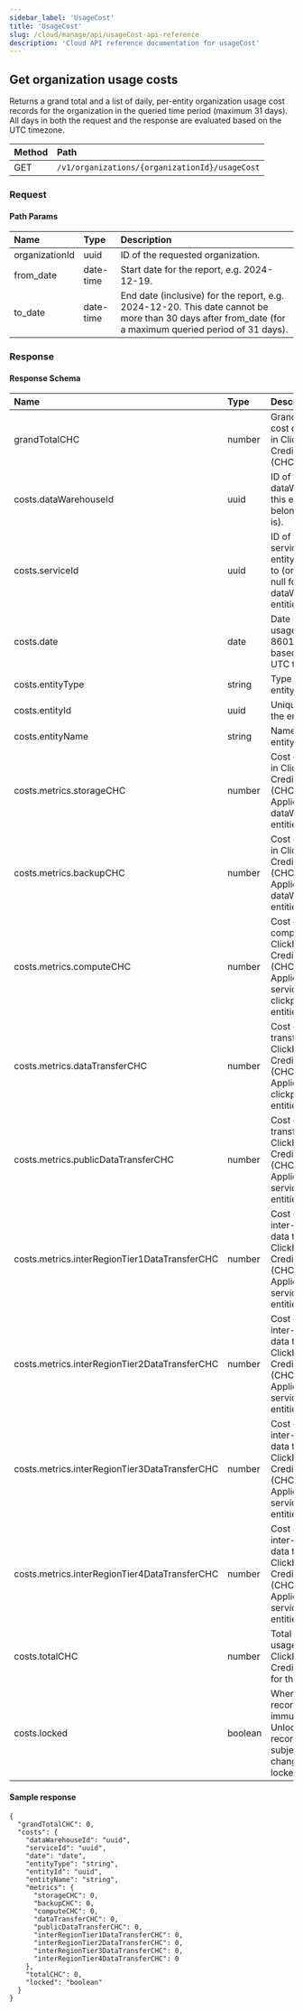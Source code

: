 ```yaml
---
sidebar_label: 'UsageCost'
title: 'UsageCost'
slug: /cloud/manage/api/usageCost-api-reference
description: 'Cloud API reference documentation for usageCost'
---
```


## Get organization usage costs

Returns a grand total and a list of daily, per-entity organization usage cost records for the organization in the queried time period (maximum 31 days). All days in both the request and the response are evaluated based on the UTC timezone.

| Method | Path |
| :----- | :--- |
| GET | `/v1/organizations/{organizationId}/usageCost` |

### Request

#### Path Params

| Name | Type | Description |
| :--- | :--- | :---------- |
| organizationId | uuid | ID of the requested organization. | 
| from_date | date-time | Start date for the report, e.g. 2024-12-19. | 
| to_date | date-time | End date (inclusive) for the report, e.g. 2024-12-20. This date cannot be more than 30 days after from_date (for a maximum queried period of 31 days). | 


### Response

#### Response Schema

| Name | Type | Description |
| :--- | :--- | :---------- |
| grandTotalCHC | number | Grand total cost of usage in ClickHouse Credits (CHCs). | 
| costs.dataWarehouseId | uuid | ID of the dataWarehouse this entity belongs to (or is). | 
| costs.serviceId | uuid | ID of the service this entity belongs to (or is). Set to null for dataWarehouse entities. | 
| costs.date | date | Date of the usage. ISO-8601 date, based on the UTC timezone. | 
| costs.entityType | string | Type of the entity. | 
| costs.entityId | uuid | Unique ID of the entity. | 
| costs.entityName | string | Name of the entity. | 
| costs.metrics.storageCHC | number | Cost of storage in ClickHouse Credits (CHCs). Applies to dataWarehouse entities. | 
| costs.metrics.backupCHC | number | Cost of backup in ClickHouse Credits (CHCs). Applies to dataWarehouse entities. | 
| costs.metrics.computeCHC | number | Cost of compute in ClickHouse Credits (CHCs). Applies to service and clickpipe entities. | 
| costs.metrics.dataTransferCHC | number | Cost of data transfer in ClickHouse Credits (CHCs). Applies to clickpipe entities. | 
| costs.metrics.publicDataTransferCHC | number | Cost of data transfer in ClickHouse Credits (CHCs). Applies to service entities. | 
| costs.metrics.interRegionTier1DataTransferCHC | number | Cost of tier1 inter-region data transfer in ClickHouse Credits (CHCs). Applies to service entities. | 
| costs.metrics.interRegionTier2DataTransferCHC | number | Cost of tier2 inter-region data transfer in ClickHouse Credits (CHCs). Applies to service entities. | 
| costs.metrics.interRegionTier3DataTransferCHC | number | Cost of tier3 inter-region data transfer in ClickHouse Credits (CHCs). Applies to service entities. | 
| costs.metrics.interRegionTier4DataTransferCHC | number | Cost of tier4 inter-region data transfer in ClickHouse Credits (CHCs). Applies to service entities. | 
| costs.totalCHC | number | Total cost of usage in ClickHouse Credits (CHCs) for this entity. | 
| costs.locked | boolean | When true, the record is immutable. Unlocked records are subject to change until locked. | 


#### Sample response

```
{
  "grandTotalCHC": 0,
  "costs": {
    "dataWarehouseId": "uuid",
    "serviceId": "uuid",
    "date": "date",
    "entityType": "string",
    "entityId": "uuid",
    "entityName": "string",
    "metrics": {
      "storageCHC": 0,
      "backupCHC": 0,
      "computeCHC": 0,
      "dataTransferCHC": 0,
      "publicDataTransferCHC": 0,
      "interRegionTier1DataTransferCHC": 0,
      "interRegionTier2DataTransferCHC": 0,
      "interRegionTier3DataTransferCHC": 0,
      "interRegionTier4DataTransferCHC": 0
    },
    "totalCHC": 0,
    "locked": "boolean"
  }
}
```
